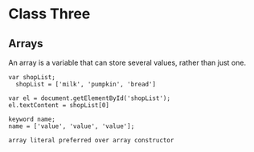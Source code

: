 # Class Three

## Arrays

  An array is a variable that can store several values, rather than just one. 

    var shopList;
      shopList = ['milk', 'pumpkin', 'bread']

    var el = document.getElementById('shopList');
    el.textContent = shopList[0]

    keyword name;
    name = ['value', 'value', 'value'];

    array literal preferred over array constructor








<!--From the Duckett HTML book:

Chapter 3: “Lists” (pp.62-73)
Chapter 13: “Boxes” (pp.300-329)
From the Duckett JS book:

Review from Reading 02 - Chapter 2: “Basic JavaScript Instructions” (pp.70-73)
Chapter 4: “Decisions and Loops” from switch statements on (pp.162-182)